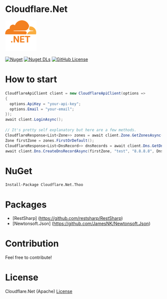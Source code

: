# Cloudflare.Net

<img src="https://github.com/thoo0224/Cloudflare.Net/blob/main/Images/icon.png" width="100"/>

[![Nuget](https://img.shields.io/nuget/v/Cloudflare.Net.Thoo?logo=nuget)](https://www.nuget.org/packages/Cloudflare.Net.Thoo)
[![Nuget DLs](https://img.shields.io/nuget/dt/Cloudflare.Net.Thoo?logo=nuget)](https://www.nuget.org/packages/Cloudflare.Net.Thoo)
[![GitHub License](https://img.shields.io/github/license/thoo0224/Cloudflare.Net)](https://github.com/thoo0224/Clouflare.Net/blob/master/LICENSE)

# How to start
```cs
CloudflareApiClient client = new CloudflareApiClient(options => 
{
  options.ApiKey = "your-api-key";
  options.Email = "your-email";
});
await client.LoginAsync();

// It's pretty self explanatory but here are a few methods.
CloudflareResponse<List<Zone>> zones = await client.Zone.GetZonesAsync();
Zone firstZone = zones.FirstOrDefault();
CloudflareResponse<List<DnsRecord>> dnsRecords = await client.Dns.GetDnsRecordsAsync(firstZone);
await client.Dns.CreateDnsRecordAsync(firstZone, "test", "8.8.8.8", DnsRecordType.A);
```

# NuGet
```
Install-Package Cloudflare.Net.Thoo
```

# Packages
* [RestSharp] (https://github.com/restsharp/RestSharp)
* [Newtonsoft.Json] (https://github.com/JamesNK/Newtonsoft.Json)

# Contribution
Feel free to contribute!

# License
Cloudflare.Net (Apache) [License](https://github.com/thoo0224/Clouflare.Net/blob/master/LICENSE)